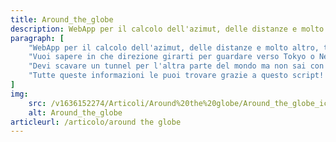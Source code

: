 ```yaml
---
title: Around_the_globe
description: WebApp per il calcolo dell'azimut, delle distanze e molto altro, tra luoghi geografici del mondo. Le rotte attorno al globo possono essere molto sorprendenti talvolta. Accedi al portale e incomincia a scoprile anche tu!
paragraph: [
    "WebApp per il calcolo dell'azimut, delle distanze e molto altro, tra luoghi geografici del mondo.<br>",
    "Vuoi sapere in che direzione girarti per guardare verso Tokyo o NewYork?",
    "Devi scavare un tunnel per l'altra parte del mondo ma non sai con che inclinazione scavare?",
    "Tutte queste informazioni le puoi trovare grazie a questo script! Che aspetti allora? <b>Accedi al portale e inizia a scoprire nuove rotte soprendendi in giro per il globo :)</b>"
]
img: 
    src: /v1636152274/Articoli/Around%20the%20globe/Around_the_globe_icon.jpg
    alt: Around_the_globe
articleurl: /articolo/around the globe
---
```

<Portali-cAround-the-globe></Portali-cAround-the-globe>